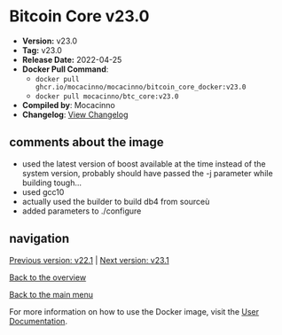 # Bitcoin Core v23.0

- **Version:** v23.0
- **Tag:** v23.0
- **Release Date:** 2022-04-25
- **Docker Pull Command**:
  - `docker pull ghcr.io/mocacinno/mocacinno/bitcoin_core_docker:v23.0`
  - `docker pull mocacinno/btc_core:v23.0`
- **Compiled by**: Mocacinno
- **Changelog**: [View Changelog](https://github.com/bitcoin/bitcoin/blob/v23.0/doc/release-notes.md)

## comments about the image

- used the latest version of boost available at the time instead of the system version, probably should have passed the -j parameter while building tough...
- used gcc10
- actually used the builder to build db4 from sourceù
- added parameters to ./configure

## navigation

[Previous version: v22.1](./v22.1.md) | [Next version: v23.1](./v23.1.md)

[Back to the overview](./Readme.md)

[Back to the main menu](../Readme.md)

For more information on how to use the Docker image, visit the [User Documentation](../userdocs/Readme.md).
